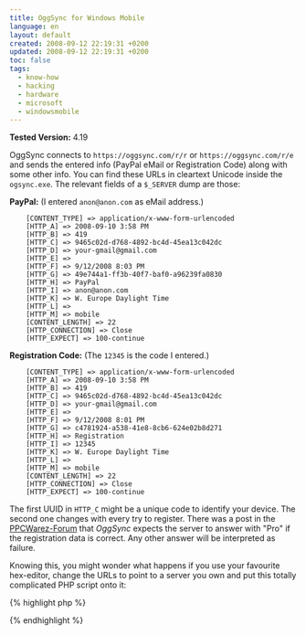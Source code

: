 ```yaml
---
title: OggSync for Windows Mobile
language: en
layout: default
created: 2008-09-12 22:19:31 +0200
updated: 2008-09-12 22:19:31 +0200
toc: false
tags:
  - know-how
  - hacking
  - hardware
  - microsoft
  - windowsmobile
---
```

**Tested Version:** 4.19

OggSync connects to `https://oggsync.com/r/r` or `https://oggsync.com/r/e` and sends the entered info (PayPal eMail or
Registration Code) along with some other info. You can find these URLs in cleartext Unicode inside the `ogsync.exe`.
The relevant fields of a `$_SERVER` dump are those:

**PayPal:** (I entered `anon@anon.com` as eMail address.)

~~~
    [CONTENT_TYPE] => application/x-www-form-urlencoded
    [HTTP_A] => 2008-09-10 3:58 PM
    [HTTP_B] => 419
    [HTTP_C] => 9465c02d-d768-4892-bc4d-45ea13c042dc
    [HTTP_D] => your-gmail@gmail.com
    [HTTP_E] =>
    [HTTP_F] => 9/12/2008 8:03 PM
    [HTTP_G] => 49e744a1-ff3b-40f7-baf0-a96239fa0830
    [HTTP_H] => PayPal
    [HTTP_I] => anon@anon.com
    [HTTP_K] => W. Europe Daylight Time
    [HTTP_L] =>
    [HTTP_M] => mobile
    [CONTENT_LENGTH] => 22
    [HTTP_CONNECTION] => Close
    [HTTP_EXPECT] => 100-continue
~~~

**Registration Code:** (The `12345` is the code I entered.)

~~~
    [CONTENT_TYPE] => application/x-www-form-urlencoded
    [HTTP_A] => 2008-09-10 3:58 PM
    [HTTP_B] => 419
    [HTTP_C] => 9465c02d-d768-4892-bc4d-45ea13c042dc
    [HTTP_D] => your-gmail@gmail.com
    [HTTP_E] =>
    [HTTP_F] => 9/12/2008 8:01 PM
    [HTTP_G] => c4781924-a538-41e8-8cb6-624e02b8d271
    [HTTP_H] => Registration
    [HTTP_I] => 12345
    [HTTP_K] => W. Europe Daylight Time
    [HTTP_L] =>
    [HTTP_M] => mobile
    [CONTENT_LENGTH] => 22
    [HTTP_CONNECTION] => Close
    [HTTP_EXPECT] => 100-continue
~~~

The first UUID in `HTTP_C` might be a unique code to identify your device. The second one changes with every try to
register. There was a post in the [PPCWarez-Forum](http://forum.ppcwarez.org/) that *OggSync* expects the server to
answer with "Pro" if the registration data is correct. Any other answer will be interpreted as failure.

Knowing this, you might wonder what happens if you use your favourite hex-editor, change the URLs to point to a server
you own and put this totally complicated PHP script onto it:

{% highlight php %}
<?php
  echo 'Pro';
?>
{% endhighlight %}

